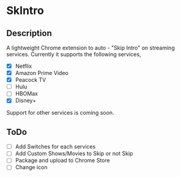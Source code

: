 # SkIntro

## Description
A lightweight Chrome extension to auto - "Skip Intro" on streaming services. Currently it supports the following services,

- [x] Netflix
- [x] Amazon Prime Video
- [x] Peacock TV
- [ ] Hulu
- [ ] HBOMax
- [x] Disney+

Support for other services is coming soon.

## ToDo
- [ ] Add Switches for each services
- [ ] Add Custom Shows/Movies to Skip or not Skip
- [ ] Package and upload to Chrome Store
- [ ] Change icon